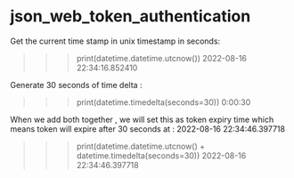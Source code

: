 # json_web_token_authentication


Get the current time stamp in unix timestamp in seconds:

>>> print(datetime.datetime.utcnow())
2022-08-16 22:34:16.852410


Generate 30 seconds of time delta :


>>> print(datetime.timedelta(seconds=30))
0:00:30
>>> 


When we add both together , we will set this as token expiry time which means token will expire after 30 seconds at : 2022-08-16 22:34:46.397718

>>> print(datetime.datetime.utcnow() + datetime.timedelta(seconds=30))
2022-08-16 22:34:46.397718
>>> 
